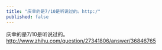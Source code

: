 ```yaml
---
title: "庆幸的是7/10是听说过的。http:/"
published: false
---
```

庆幸的是7/10是听说过的。http://www.zhihu.com/question/27341806/answer/36846765